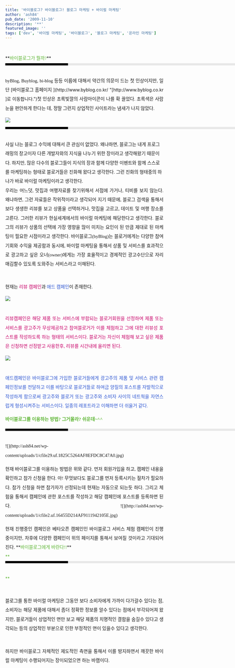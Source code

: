 ```yaml
---
title: '바이블로그? 바이블로그! 블로그 마케팅 + 바이럴 마케팅'
author: 'ash84'
pub_date: '2009-11-10'
description: '**'
featured_image: ''
tags: ['dev', '바이럴 마케팅', '바이블로그', '블로그 마케팅', '온라인 마케팅']
---
```



<div style="margin-left: 12em; line-height: 2; "><font color="#5fb636"><span style="font-size: 11pt; "><span style="font-family: Dotum; "> </span></span></font></div><div style="line-height: 2; "></div><div style="text-align: justify; line-height: 2; ">**<font color="#5fb636"><span style="font-size: 11pt; "><span style="font-family: Dotum; ">바이블로그가 뭘까?</span></span></font>**</div><div style="text-align: justify; line-height: 2; "><div style="border-left-color: rgb(0, 0, 0); border-left-width: 200px; border-left-style: solid; padding-bottom: 3px; background-color: rgb(232, 232, 232); padding-left: 6px; width: 690px; padding-right: 6px; font: normal normal bold 1pt/1 나눔고딕, sans-serif; margin-bottom: 10px; height: 1px; color: rgb(255, 255, 255); padding-top: 3px; "><span style="font-size: 11pt; "><span style="font-size: 10pt; "><span style="font-size: 11pt; "><span style="font-size: 10pt; "><span style="font-size: 10pt; "><span style="font-family: Batang; "><span style="font-size: 11pt; "></span></span></span></span></span></span></span></div><div style="line-height: 1.7; "><span style="font-family: Dotum; "><font color="#474747"><span style="font-size: 11pt; "><span style="font-family: Dotum; "></span></span></font><span style="font-size: 10pt; "><font color="#474747"><span style="font-size: 11pt; "><span style="font-family: Dotum; "></span></span></font><span style="font-family: Dotum; "><font color="#474747"><span style="font-size: 11pt; "><span style="font-family: Dotum; "></span></span></font><span style="font-size: 10pt; "><font color="#474747"><span style="font-size: 11pt; "><span style="font-family: Dotum; "> </span></span></font></span></span></span></span></div><span style="font-size: 11pt; "><span style="font-family: Dotum; ">  
 byBlog, Buyblog, bi-blog 등등 이름에 대해서 약간의 의문이 드는 첫 인상이지만, 일단 </span></span>[<span style="font-size: 11pt; "><span style="font-family: Dotum; ">바이블로그 홈페이지 </span></span>](http://www.byblog.co.kr/ "[http://www.byblog.co.kr      ]로 이동합니다.")<span style="font-size: 11pt; "><span style="font-family: Dotum; ">첫 인상은 초록빛깔의 사람아이콘이 나를 확 끌었다. 초록색은 사람 눈을 편안하게 한다는 데, 정말 그런지 상업적인 사이트라는 냄새가 나지 않았다. </span></span>

<span style="font-size: 11pt; "><span style="font-family: Dotum; ">![](http://ash84.net/wp-content/uploads/1/cfile9.uf.202393264AF8EE816B67C5.jpg)

</span></span>

</div><div style="line-height: 2; "><div style="border-left-color: rgb(0, 0, 0); border-left-width: 200px; border-left-style: solid; padding-bottom: 3px; background-color: rgb(232, 232, 232); padding-left: 6px; width: 690px; padding-right: 6px; font: normal normal bold 1pt/1 나눔고딕, sans-serif; margin-bottom: 10px; height: 1px; color: rgb(255, 255, 255); padding-top: 3px; "><span style="font-size: 11pt; "><span style="font-size: 10pt; "><span style="font-size: 11pt; "><span style="font-size: 10pt; "><span style="font-size: 10pt; "><span style="font-family: Batang; "><span style="font-size: 11pt; "></span></span></span></span></span></span></span></div><div style="line-height: 1.7; "><span style="font-family: Dotum; "><font color="#474747"><span style="font-size: 11pt; "><span style="font-family: Dotum; "></span></span></font><span style="font-size: 10pt; "><font color="#474747"><span style="font-size: 11pt; "><span style="font-family: Dotum; "></span></span></font><span style="font-family: Dotum; "><font color="#474747"><span style="font-size: 11pt; "><span style="font-family: Dotum; "></span></span></font><span style="font-size: 10pt; "><font color="#474747"><span style="font-size: 11pt; "><span style="font-family: Dotum; "> </span></span></font></span></span></span></span></div><span style="font-size: 11pt; "><span style="font-family: Dotum; ">  
 사실 나는 블로그 수익에 대해서 큰 관심이 없었다. 왜냐하면, 블로그는 내게 프로그래밍의 창고이자 다른 개발자와의 지식을 나누기 위한 장이라고 생각해왔기 때문이다. 하지만, 많은 다수의 블로그들이 지식의 장과 함께 다양한 이벤트와 함께 스스로를 마케팅하는 형태로 블로거들은 진화해 왔다고 생각한다. 그런 진화의 형태중의 하나가 바로 바이럴 마케팅이라고 생각한다. </span></span>

<div style="TEXT-ALIGN: justify"><span style="font-size: 11pt; "><span style="font-family: Dotum; ">  
 우리는 어느덧, 맛집과 여행자료를 찾기위해서 서점에 가거나, 티비를 보지 않는다. 왜냐하면, 그런 자료들은 작위적이라고 생각되어 지기 때문에, 블로그 검색을 통해서 보다 생생한 리뷰를 보고 상품을 선택하거나, 맛집을 고르고, 데이트 및 여행 장소를 고른다. 그러한 리뷰가 현실세계에서의 바이럴 마케팅에 해당한다고 생각한다. 블로그의 리뷰가 상품의 선택에 가장 영향을 많이 미치는 요인이 된 만큼 제대로 된 마케팅이 필요한 시점이라고 생각한다. </span></span><span style="font-size: 11pt; "><span style="font-family: Dotum; ">  
 바이블로그(byBlog)는 블로거에게는 다양한 참여기회와 수익을 제공함과 동시에, 바이럴 마케팅을 통해서 상품 및 서비스를 효과적으로 광고하고 싶은 오너(owner)에게는 가장 효율적이고 경제적인 광고수단으로 자리매김할수 있도록 도와주는 서비스라고 이해된다. </span></span>

<span style="font-size: 11pt; "><span style="font-family: Dotum; ">  
 현재는</span></span><font color="#c8056a"><span style="font-size: 11pt; "><span style="font-family: Dotum; "> 리뷰 캠페인</span></span></font><span style="font-size: 11pt; "><span style="font-family: Dotum; ">과 </span></span><font color="#3058d2"><span style="font-size: 11pt; "><span style="font-family: Dotum; ">애드 캠페인</span></span></font><span style="font-size: 11pt; "><span style="font-family: Dotum; ">이 존재한다. </span></span>

<span style="font-size: 11pt; "><span style="font-family: Dotum; ">![](http://ash84.net/wp-content/uploads/1/cfile9.uf.1336C2284AF8EF515C694F.jpg)

</span></span>  
<font color="#c8056a"><span style="font-size: 11pt; "><span style="font-family: Dotum; ">리뷰캠페인은 해당 제품 또는 서비스에 부합되는 블로거회원을 선정하여 제품 또는 서비스를 광고주가 무상제공하고 참여블로거가 이를 체험하고 그에 대한 리뷰성 포스트를 작성하도록 하는 형태의 서비스이다. 블로거는 자신이 체험해 보고 싶은 제품은 신청하면 선정받고 사용한후, 리뷰를 시간내에 올리면 된다. </span></span></font>

  
<span style="font-size: 11pt; "><span style="font-family: Dotum; ">![](http://ash84.net/wp-content/uploads/1/cfile21.uf.150341244AF8EF6B686305.jpg)

</span></span>  
<font color="#3058d2"><span style="font-size: 11pt; "><span style="font-family: Dotum; ">애드캠페인은 바이블로그에 가입한 블로거들에게 광고주의 제품 및 서비스 관련 캠페인정보를 전달하고 이를 바탕으로 블로거들로 하여금 양질의 포스트를 자발적으로 작성하게 함으로써 광고주와 블로거 또는 광고주와 소비자 사이의 네트웍을 자연스럽게 형성시켜주는 서비스이다. 일종의 레포트라고 이해하면 더 쉬울거 같다. </span></span>  
</font>

**<font color="#5fb636"><span style="font-size: 11pt; "><span style="font-family: Dotum; ">바이블로그를 이용하는 방법? 그거몰라? 쉬운데~^^</span></span></font>**

</div><div style="TEXT-ALIGN: justify"><div style="border-left-color: rgb(0, 0, 0); border-left-width: 200px; border-left-style: solid; padding-bottom: 3px; background-color: rgb(232, 232, 232); padding-left: 6px; width: 690px; padding-right: 6px; font: normal normal bold 1pt/1 나눔고딕, sans-serif; margin-bottom: 10px; height: 1px; color: rgb(255, 255, 255); padding-top: 3px; "><span style="font-size: 11pt; "><span style="font-size: 10pt; "><span style="font-size: 11pt; "><span style="font-size: 10pt; "><span style="font-size: 10pt; "><span style="font-family: Batang; "><span style="font-size: 11pt; "></span></span></span></span></span></span></span></div><div style="line-height: 1.7; "><span style="font-family: Dotum; "><font color="#474747"><span style="font-size: 11pt; "><span style="font-family: Dotum; "></span></span></font><span style="font-size: 10pt; "><font color="#474747"><span style="font-size: 11pt; "><span style="font-family: Dotum; "></span></span></font><span style="font-family: Dotum; "><font color="#474747"><span style="font-size: 11pt; "><span style="font-family: Dotum; "></span></span></font><span style="font-size: 10pt; "><font color="#474747"><span style="font-size: 11pt; "><span style="font-family: Dotum; "> </span></span></font></span></span></span></span></div><span style="font-size: 11pt; "><span style="font-family: Dotum; ">![](http://ash84.net/wp-content/uploads/1/cfile29.uf.1825C5264AF8EFDC8C47A0.jpg)

</span></span>

</div><div style="TEXT-ALIGN: justify">  
<span style="font-size: 11pt; "><span style="font-family: Dotum; ">  
 현재 바이블로그를 이용하는 방법은 위와 같다. 먼저 회원가입을 하고, 캠페인 내용을 확인하고 참가 신청을 한다. 아! 무엇보다도 블로그를 먼저 등록시키는 절차가 필요하다. 참가 신청을 하면 참가자가 선정되는데 현재는 자동으로 되는듯 하다. 그리고 체험을 통해서 캠페인에 관한 포스트를 작성하고 해당 캠페인에 포스트를 등록하면 된다. </span></span><span style="font-size: 11pt; "><span style="font-family: Dotum; ">![](http://ash84.net/wp-content/uploads/1/cfile2.uf.16455D214AF9111942105E.jpg)

</span></span>

</div><div style="TEXT-ALIGN: justify">  
<span style="font-size: 11pt; "><span style="font-family: Dotum; ">  
 현재 진행중인 캠페인은 베타오픈 캠페인인 바이블로그 서비스 체험 캠페인이 진행중이지만, 차후에 다양한 캠페인이 위의 페이지를 통해서 보여질 것이라고 기대되어진다. </span></span>**<font color="#5fb636"><span style="font-size: 11pt; "><span style="font-family: Dotum; ">바이블로그에게 바란다!!</span></span></font>**

</div><div style="TEXT-ALIGN: justify"><font color="#5FB636">**<span style="color: rgb(51, 51, 51); font-weight: normal; "><div style="border-left-color: rgb(0, 0, 0); border-left-width: 200px; border-left-style: solid; padding-bottom: 3px; background-color: rgb(232, 232, 232); padding-left: 6px; width: 690px; padding-right: 6px; font: normal normal bold 1pt/1 나눔고딕, sans-serif; margin-bottom: 10px; height: 1px; color: rgb(255, 255, 255); padding-top: 3px; "><span style="font-size: 11pt; "><span style="font-size: 10pt; "><span style="font-size: 11pt; "><span style="font-size: 10pt; "><span style="font-size: 10pt; "><span style="font-family: Batang; "><span style="font-size: 11pt; "></span></span></span></span></span></span></span></div><div style="line-height: 1.7; "><span style="font-family: Dotum; "><font color="#474747"><span style="font-size: 11pt; "><span style="font-family: Dotum; "></span></span></font><span style="font-size: 10pt; "><font color="#474747"><span style="font-size: 11pt; "><span style="font-family: Dotum; "></span></span></font><span style="font-family: Dotum; "><font color="#474747"><span style="font-size: 11pt; "><span style="font-family: Dotum; "></span></span></font><span style="font-size: 10pt; "><font color="#474747"><span style="font-size: 11pt; "><span style="font-family: Dotum; "> </span></span></font></span></span></span></span></div></span>**</font>  
  
<span style="font-size: 11pt; "><span style="font-family: Dotum; ">  
 블로그를 통한 바이럴 마케팅은 그동안 보다 소비자에게 가까이 다가갈수 있다는 점, 소비자는 해당 제품에 대해서 좀더 정확한 정보를 알수 있다는 점에서 부각되어져 왔지만, 블로거들이 상업적인 면만 보고 해당 제품의 치명적인 결함을 숨길수 있다고 생각되는 등의 상업적인 부분으로 인한 부정적인 면이 있을수 있다고 생각한다. </span></span>

<span style="font-size: 11pt; "><span style="font-family: Dotum; ">  
 하지만 바이블로그 자체적인 제도적인 측면을 통해서 이를 방지하면서 깨끗한 바이럴 마케팅이 수행되어지는 장이되었으면 하는 바램이다. </span></span>

</div></div><div><div style="TEXT-ALIGN: justify"></div></div>

